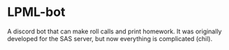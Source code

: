 # LPML-bot
A discord bot that can make roll calls and print homework. It was originally developed for the SAS server, but now everything is complicated (chil).
